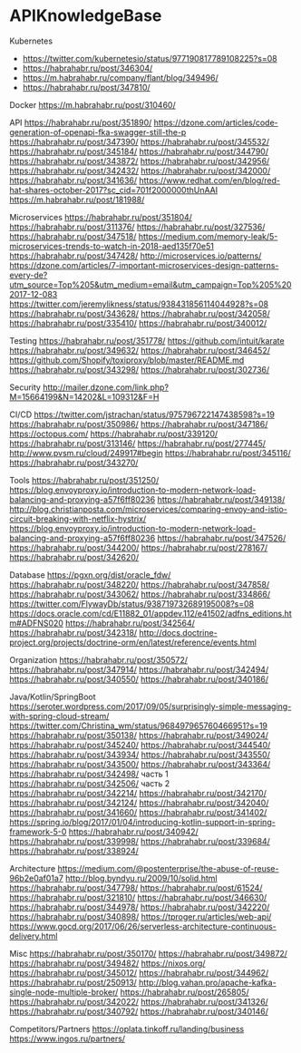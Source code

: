 # APIKnowledgeBase

Kubernetes
- https://twitter.com/kubernetesio/status/977190817789108225?s=08
- https://habrahabr.ru/post/346304/
- https://m.habrahabr.ru/company/flant/blog/349496/
- https://habrahabr.ru/post/347810/

Docker
https://m.habrahabr.ru/post/310460/

API
https://habrahabr.ru/post/351890/
https://dzone.com/articles/code-generation-of-openapi-fka-swagger-still-the-p
https://habrahabr.ru/post/347390/
https://habrahabr.ru/post/345532/
https://habrahabr.ru/post/345184/
https://habrahabr.ru/post/344790/
https://habrahabr.ru/post/343872/
https://habrahabr.ru/post/342956/
https://habrahabr.ru/post/342432/
https://habrahabr.ru/post/342000/
https://habrahabr.ru/post/341636/
https://www.redhat.com/en/blog/red-hat-shares-october-2017?sc_cid=701f2000000thUnAAI
https://m.habrahabr.ru/post/181988/

Microservices
https://habrahabr.ru/post/351804/
https://habrahabr.ru/post/311376/
https://habrahabr.ru/post/327536/
https://habrahabr.ru/post/347518/
https://medium.com/memory-leak/5-microservices-trends-to-watch-in-2018-aed135f70e51
https://habrahabr.ru/post/347428/
http://microservices.io/patterns/
https://dzone.com/articles/7-important-microservices-design-patterns-every-de?utm_source=Top%205&utm_medium=email&utm_campaign=Top%205%202017-12-083
https://twitter.com/jeremylikness/status/938431856114044928?s=08
https://habrahabr.ru/post/343628/
https://habrahabr.ru/post/342058/
https://habrahabr.ru/post/335410/
https://habrahabr.ru/post/340012/

Testing
https://habrahabr.ru/post/351778/
https://github.com/intuit/karate
https://habrahabr.ru/post/349632/
https://habrahabr.ru/post/346452/
https://github.com/Shopify/toxiproxy/blob/master/README.md
https://habrahabr.ru/post/343298/
https://habrahabr.ru/post/302736/

Security
http://mailer.dzone.com/link.php?M=15664199&N=14202&L=109312&F=H

CI/CD
https://twitter.com/jstrachan/status/975796722147438598?s=19
https://habrahabr.ru/post/350986/
https://habrahabr.ru/post/347186/
https://octopus.com/
https://habrahabr.ru/post/339120/
https://habrahabr.ru/post/313146/
https://habrahabr.ru/post/277445/
http://www.pvsm.ru/cloud/249917#begin
https://habrahabr.ru/post/345116/
https://habrahabr.ru/post/343270/

Tools
https://habrahabr.ru/post/351250/
https://blog.envoyproxy.io/introduction-to-modern-network-load-balancing-and-proxying-a57f6ff80236
https://habrahabr.ru/post/349138/
http://blog.christianposta.com/microservices/comparing-envoy-and-istio-circuit-breaking-with-netflix-hystrix/
https://blog.envoyproxy.io/introduction-to-modern-network-load-balancing-and-proxying-a57f6ff80236
https://habrahabr.ru/post/347526/
https://habrahabr.ru/post/344200/
https://habrahabr.ru/post/278167/
https://habrahabr.ru/post/342620/

Database
https://pgxn.org/dist/oracle_fdw/
https://habrahabr.ru/post/348220/
https://habrahabr.ru/post/347858/
https://habrahabr.ru/post/343062/
https://habrahabr.ru/post/334866/
https://twitter.com/FlywayDb/status/938719732689195008?s=08
https://docs.oracle.com/cd/E11882_01/appdev.112/e41502/adfns_editions.htm#ADFNS020
https://habrahabr.ru/post/342564/
https://habrahabr.ru/post/342318/
http://docs.doctrine-project.org/projects/doctrine-orm/en/latest/reference/events.html

Organization
https://habrahabr.ru/post/350572/
https://habrahabr.ru/post/347914/
https://habrahabr.ru/post/342494/
https://habrahabr.ru/post/340550/
https://habrahabr.ru/post/340186/

Java/Kotlin/SpringBoot
https://seroter.wordpress.com/2017/09/05/surprisingly-simple-messaging-with-spring-cloud-stream/
https://twitter.com/Christina_wm/status/968497965760466951?s=19
https://habrahabr.ru/post/350138/
https://habrahabr.ru/post/349024/
https://habrahabr.ru/post/345240/
https://habrahabr.ru/post/344540/
https://habrahabr.ru/post/343934/
https://habrahabr.ru/post/343550/
https://habrahabr.ru/post/343500/
https://habrahabr.ru/post/343364/
https://habrahabr.ru/post/342498/ часть 1
https://habrahabr.ru/post/342506/ часть 2
https://habrahabr.ru/post/342214/
https://habrahabr.ru/post/342170/
https://habrahabr.ru/post/342124/
https://habrahabr.ru/post/342040/
https://habrahabr.ru/post/341660/
https://habrahabr.ru/post/341402/
https://spring.io/blog/2017/01/04/introducing-kotlin-support-in-spring-framework-5-0
https://habrahabr.ru/post/340942/
https://habrahabr.ru/post/339998/
https://habrahabr.ru/post/339684/
https://habrahabr.ru/post/338924/

Architecture
https://medium.com/@postenterprise/the-abuse-of-reuse-96b2e0af01a7
http://blog.byndyu.ru/2009/10/solid.html
https://habrahabr.ru/post/347798/
https://habrahabr.ru/post/61524/
https://habrahabr.ru/post/321810/
https://habrahabr.ru/post/346630/
https://habrahabr.ru/post/344978/
https://habrahabr.ru/post/342220/
https://habrahabr.ru/post/340898/
https://tproger.ru/articles/web-api/
https://www.gocd.org/2017/06/26/serverless-architecture-continuous-delivery.html

Misc
https://habrahabr.ru/post/350170/
https://habrahabr.ru/post/349872/
https://habrahabr.ru/post/349482/
https://nixos.org/
https://habrahabr.ru/post/345012/
https://habrahabr.ru/post/344962/
https://habrahabr.ru/post/250913/
http://blog.vahan.pro/apache-kafka-single-node-multiple-broker/
https://habrahabr.ru/post/265805/
https://habrahabr.ru/post/342022/
https://habrahabr.ru/post/341326/
https://habrahabr.ru/post/340792/
https://habrahabr.ru/post/340146/

Competitors/Partners
https://oplata.tinkoff.ru/landing/business
https://www.ingos.ru/partners/
